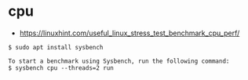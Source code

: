 # cpu

* https://linuxhint.com/useful_linux_stress_test_benchmark_cpu_perf/

```
$ sudo apt install sysbench

To start a benchmark using Sysbench, run the following command:
$ sysbench cpu --threads=2 run
```
